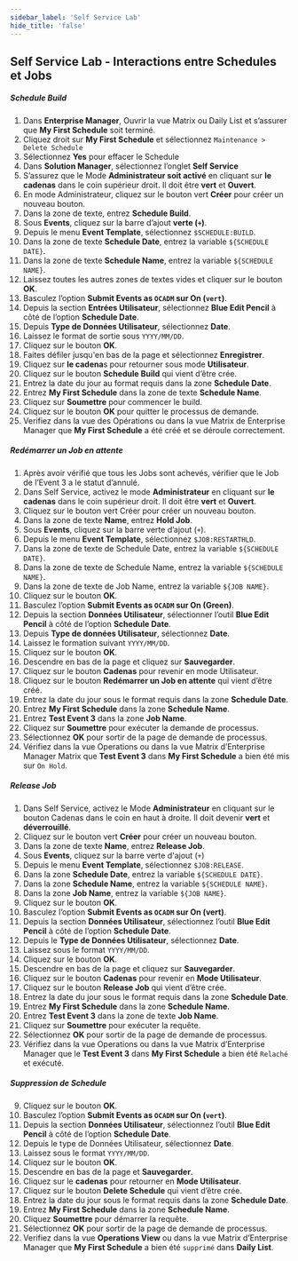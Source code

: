 ```yaml
---
sidebar_label: 'Self Service Lab'
hide_title: 'false'
---
```


## Self Service Lab - Interactions entre Schedules et Jobs

##### Schedule Build 

1.	Dans **Enterprise Manager**, Ouvrir la vue Matrix ou Daily List et s’assurer que **My First Schedule** soit terminé. 
2.	Cliquez droit sur **My First Schedule** et sélectionnez ```Maintenance > Delete Schedule```
3.	Sélectionnez **Yes** pour effacer le Schedule
4.	Dans **Solution Manager**, sélectionnez l’onglet **Self Service**
5.	S’assurez que le Mode **Administrateur soit activé** en cliquant sur **le cadenas** dans le coin supérieur droit. Il doit être **vert** et **Ouvert**.
6.	En mode Administrateur, cliquez sur le bouton vert **Créer** pour créer un nouveau bouton.
7.	Dans la zone de texte, entrez **Schedule Build**.
8.	Sous **Events**, cliquez sur la barre d’ajout **verte (```+```)**.
9.	Depuis le menu **Event Template**, sélectionnez ```$SCHEDULE:BUILD```.
10.	Dans la zone de texte **Schedule Date**, entrez la variable ```${SCHEDULE DATE}```.
11.	Dans la zone de texte **Schedule Name**, entrez la variable ```${SCHEDULE NAME}```.
12.	Laissez toutes les autres zones de textes vides et cliquer sur le bouton **OK**.
13.	Basculez l’option **Submit Events as ```OCADM``` sur On (```vert```)**.
14.	Depuis la section **Entrées Utilisateur**, sélectionnez **Blue Edit Pencil** à côté de l’option **Schedule Date**.
15.	Depuis **Type de Données Utilisateur**, sélectionnez **Date**.
16.	Laissez le format de sortie sous ```YYYY/MM/DD```.
17.	Cliquez sur le bouton **OK**.
18.	Faites défiler jusqu'en bas de la page et sélectionnez **Enregistrer**. 
19.	Cliquez sur **le cadena**s pour retourner sous mode **Utilisateur**.
20.	Cliquez sur le bouton **Schedule Build** qui vient d’être crée.
21.	Entrez la date du jour au format requis dans la zone **Schedule Date**.
22.	Entrez **My First Schedule** dans la zone de texte **Schedule Name**.
23.	Cliquez sur **Soumettre** pour commencer le build.
24.	Cliquez sur le bouton **OK** pour quitter le processus de demande. 
25.	Verifiez dans la vue des Opérations ou dans la vue Matrix de Enterprise Manager que **My First Schedule** a été créé et se déroule correctement.


##### Redémarrer un Job en attente

1.	Après avoir vérifié que tous les Jobs sont achevés, vérifier que le Job de l’Event 3 a le statut d’annulé.
2.	Dans Self Service, activez le mode **Administrateur** en cliquant sur **le cadenas** dans le coin supérieur droit. Il doit être **vert** et **Ouvert**.
3.	Cliquez sur le bouton vert Créer pour créer un nouveau bouton.
4.	Dans la zone de texte **Name**, entrez **Hold Job**.
5.	Sous **Events**, cliquez sur la barre verte d’ajout (```+```).
6.	Depuis le menu **Event Template**, sélectionnez ```$JOB:RESTARTHLD```.
7.	Dans la zone de texte de Schedule Date, entrez la variable ```${SCHEDULE DATE}```.
8.	Dans la zone de texte de Schedule Name, entrez la variable ```${SCHEDULE NAME}```.
9.	Dans la zone de texte de Job Name, entrez la variable ```${JOB NAME}```.
10.	Cliquez sur le bouton **OK**.
11.	Basculez l’option **Submit Events as ```OCADM``` sur On (Green)**.
12.	Depuis la section **Données Utilisateur**, sélectionner l’outil **Blue Edit Pencil** à côté de l’option **Schedule Date**.
13.	Depuis **Type de données Utilisateur**, sélectionnez **Date**.
14.	Laissez le formation suivant ```YYYY/MM/DD```.
15.	Cliquez sur le bouton **OK**.
16.	Descendre en bas de la page et cliquez sur **Sauvegarder**.
17.	Cliquez sur le bouton **Cadenas** pour revenir en mode Utilisateur.
18.	Cliquez sur le bouton **Redémarrer un Job en attente** qui vient d’être créé.
19.	Entrez la date du jour sous le format requis dans la zone **Schedule Date**.
20.	Entrez **My First Schedule** dans la zone **Schedule Name**.
21.	Entrez **Test Event 3** dans la zone **Job Name**.
22.	Cliquez sur **Soumettre** pour exécuter la demande de processus.
23.	Sélectionnez **OK** pour sortir de la page de demande de processus.
24.	Vérifiez dans la vue Operations ou dans la vue Matrix d’Enterprise Manager Matrix que **Test Event 3** dans **My First Schedule** a bien été mis sur ```On Hold```.


##### Release Job 

1.	Dans Self Service, activez le Mode **Administrateur** en cliquant sur le bouton Cadenas dans le coin en haut à droite. Il doit devenir **vert** et **déverrouillé**.
2.	Cliquez sur le bouton vert **Créer** pour créer un nouveau bouton.
3.	Dans la zone de texte **Name**, entrez **Release Job**.
4.	Sous **Events**, cliquez sur la barre verte d'ajout (```+```)
5.	Depuis le menu **Event Template**, sélectionnez ```$JOB:RELEASE```.
6.	Dans la zone **Schedule Date**, entrez la variable ```${SCHEDULE DATE}```.
7.	Dans la zone **Schedule Name**, entrez la variable ```${SCHEDULE NAME}```.
8.	Dans la zone **Job Name**, entrez la variable ```${JOB NAME}```.
9.	Cliquez sur le bouton **OK**.
10.	Basculez l’option **Submit Events as ```OCADM``` sur On (vert)**.
11.	Depuis la section **Données Utilisateur**, sélectionnez l’outil **Blue Edit Pencil** à côté de l’option **Schedule Date**.
12.	Depuis le **Type de Données Utilisateur**, sélectionnez **Date**.
13.	Laissez sous le format ```YYYY/MM/DD```.
14.	Cliquez sur le bouton **OK**.
15.	Descendre en bas de la page et cliquez sur **Sauvegarder**.
16.	Cliquez sur le bouton **Cadenas** pour revenir en **Mode Utilisateur**.
17.	Cliquez sur le bouton **Release Job** qui vient d’être crée.
18.	Entrez la date du jour sous le format requis dans la zone **Schedule Date**.
19.	Entrez **My First Schedule** dans la zone **Schedule Name**.
20.	Entrez **Test Event 3** dans la zone de texte **Job Name**.
21.	Cliquez sur **Soumettre** pour exécuter la requête.
22.	Sélectionnez **OK** pour sortir de la page de demande de processus.
23.	Vérifiez dans la vue Operations ou dans la vue Matrix d’Enterprise Manager que le **Test Event 3** dans **My First Schedule** a bien été ```Relaché``` et exécuté.


##### Suppression de Schedule

9.	Cliquez sur le bouton **OK**.
10.	Basculez l’option **Submit Events as ```OCADM``` sur On (```vert```)**.
11.	Depuis la section **Données Utilisateur**, sélectionnez l’outil **Blue Edit Pencil** à côté de l’option **Schedule Date**.
12.	Depuis le type de Données Utilisateur, sélectionnez **Date**.
13.	Laissez sous le format ```YYYY/MM/DD```.
14.	Cliquez sur le bouton **OK**.
15.	Descendre en bas de la page et **Sauvegarder**.
16.	Cliquez sur le **cadenas** pour retourner en **Mode Utilisateur**.
17.	Cliquez sur le bouton **Delete Schedule** qui vient d’être crée.
18.	Entrez la date du jour sous le format requis dans la zone **Schedule Date**.
19.	Entrez **My First Schedule** dans la zone **Schedule Name**.
20.	Cliquez **Soumettre** pour démarrer la requête.
21.	Sélectionnez **OK** pour sortir de la page de demande de processus.
22.	Verifiez dans la vue **Operations View** ou dans la vue Matrix d’Enterprise Manager que **My First Schedule** a bien été ```supprimé``` dans **Daily List**.